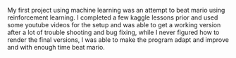 My first project using machine learning was an attempt to beat mario using reinforcement learning. I completed a few kaggle lessons prior and used some youtube videos for the setup and was able to get a working version after a lot of trouble shooting and bug fixing, while I never figured how to render the final versions, I was able to make the program adapt and improve and with enough time beat mario.
